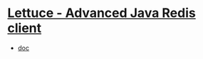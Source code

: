 # [Lettuce - Advanced Java Redis client](https://github.com/lettuce-io/lettuce-core)
* [doc](https://lettuce.io/core/release/reference/index.html#getting-started)



